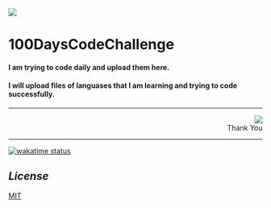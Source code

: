 ![](https://media.tenor.com/images/debc55820e6840c6267bbb43c72a3def/tenor.gif)
# 100DaysCodeChallenge
#### I am trying to code daily and upload them here.
#### I will upload files of languases  that I am learning and trying to code successfully.
<hr>
<div align="right">
<img src="https://media.tenor.com/images/838c313a22812b69ba1ba34eeabf8604/tenor.gif" >
<div align="right"> Thank You</div>
</div>
<hr>

[![wakatime status](https://wakatime.com/badge/github/9yon6yon-6yon/100DaysChallenge.svg)](https://wakatime.com/badge/github/9yon6yon-6yon/100DaysChallenge)


## <i> License</i>

[MIT](https://choosealicense.com/licenses/mit/)

